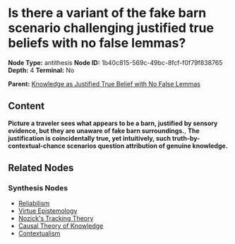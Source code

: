 # Is there a variant of the fake barn scenario challenging justified true beliefs with no false lemmas?

**Node Type:** antithesis
**Node ID:** 1b40c815-569c-49bc-8fcf-f0f79f838765
**Depth:** 4
**Terminal:** No

**Parent:** [Knowledge as Justified True Belief with No False Lemmas](knowledge-as-justified-true-belief-with-no-false-lemmas-synthesis-c21c0b62-dd29-49bf-a010-c913e09d82e1.md)

## Content

**Picture a traveler sees what appears to be a barn, justified by sensory evidence, but they are unaware of fake barn surroundings.**, **The justification is coincidentally true, yet intuitively, such truth-by-contextual-chance scenarios question attribution of genuine knowledge.**

## Related Nodes

### Synthesis Nodes

- [Reliabilism](reliabilism-synthesis-5099cfd4-857b-49d8-b091-3a602e5fbf2e.md)
- [Virtue Epistemology](virtue-epistemology-synthesis-24c48a26-638f-4ad8-8110-83e90febe39d.md)
- [Nozick's Tracking Theory](nozicks-tracking-theory-synthesis-b77142ff-5c3d-43a1-97d6-23380a1a3d1d.md)
- [Causal Theory of Knowledge](causal-theory-of-knowledge-synthesis-ca962501-02e1-45dd-97c8-397ccbb3a064.md)
- [Contextualism](contextualism-synthesis-c9785939-cf95-407f-af62-97edcaa8964e.md)
